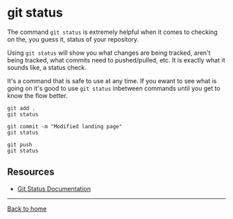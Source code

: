 # git status

The command `git status` is extremely helpful when it comes to checking on the, you guess it, status of your repository. 

Using `git status` will show you what changes are being tracked, aren't being tracked, what commits need to pushed/pulled, etc. It is exactly what it sounds like, a status check. 

It's a command that is safe to use at any time. If you ewant to see what is going on it's good to use `git status` inbetween commands until you get to know the flow better. 

```
git add .
git status

git commit -m "Modified landing page"
git status

git push
git status
```

## Resources

- [Git Status Documentation](https:git-scm.com/docs/git/git-status)

---

[Back to home](../README.md)